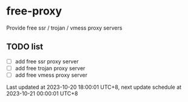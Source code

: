 
# free-proxy
Provide free ssr / trojan / vmess proxy servers


## TODO list
- [ ] add free ssr proxy server
- [ ] add free trojan proxy server
- [ ] add free vmess proxy server

Last updated at 2023-10-20 18:00:01 UTC+8, next update schedule at 2023-10-21 00:00:01 UTC+8


